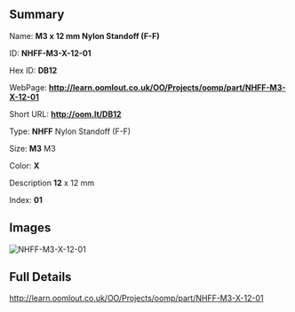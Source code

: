 

## Summary
 
Name: __M3 x 12 mm Nylon Standoff (F-F)__

ID: __NHFF-M3-X-12-01__

Hex ID: __DB12__

WebPage: __http://learn.oomlout.co.uk/OO/Projects/oomp/part/NHFF-M3-X-12-01__

Short URL: __http://oom.lt/DB12__


Type: __NHFF__ Nylon Standoff (F-F) 

Size: __M3__ M3 

Color: __X__  

Description __12__ x 12 mm 

Index: __01__


## Images
![NHFF-M3-X-12-01](http://oomlout.com/oomp-gen/parts/NHFF-M3-X-12-01/NHFF-M3-X-12-01_420.jpg)



## Full Details

 http://learn.oomlout.co.uk/OO/Projects/oomp/part/NHFF-M3-X-12-01














